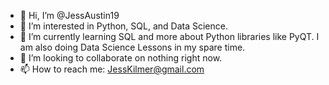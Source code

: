 - 👋 Hi, I’m @JessAustin19
- 👀 I’m interested in Python, SQL, and Data Science.
- 🌱 I’m currently learning SQL and more about Python libraries like PyQT.  I am also doing Data Science Lessons in my spare time.
- 💞️ I’m looking to collaborate on nothing right now.
- 📫 How to reach me: JessKilmer@gmail.com

<!---
JessAustin19/JessAustin19 is a ✨ special ✨ repository because its `README.md` (this file) appears on your GitHub profile.
You can click the Preview link to take a look at your changes.
--->
